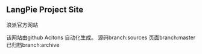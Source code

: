 ## LangPie Project Site

浪派官方网站

该网站由github Acitons 自动化生成。
源码branch:sources
页面branch:master
已归档branch:archive


